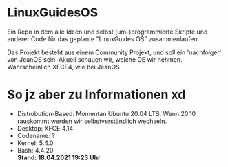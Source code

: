 # LinuxGuidesOS

Ein Repo in dem alle Ideen und selbst (um-)programmierte Skripte und anderer Code für das geplante "LinuxGuides OS" zusammenlaufen

Das Projekt besteht aus einem Community Projekt, und soll ein 'nachfolger' von JeanOS sein.
Akuell schauen wir, welche DE wir nehmen. Wahrscheinlich XFCE4, wie bei JeanOS

# So jz aber zu Informationen xd
- Distrobution-Based: Momentan Ubuntu 20.04 LTS. Wenn 20.10 rauskommt werden wir selbstverständlich wechseln.
- Desktop: XFCE 4.14
- Codename: ?
- Kernel: 5.4.0
- Bash: 4.4.20  
**Stand: 18.04.2021 19:23 Uhr**
